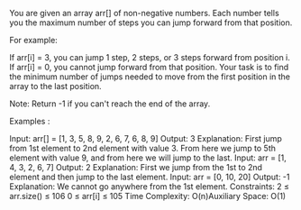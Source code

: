 You are given an array arr[] of non-negative numbers. Each number tells you the maximum number of steps you can jump forward from that position.

For example:

If arr[i] = 3, you can jump 1 step, 2 steps, or 3 steps forward from position i.
If arr[i] = 0, you cannot jump forward from that position.
Your task is to find the minimum number of jumps needed to move from the first position in the array to the last position.

Note:  Return -1 if you can't reach the end of the array.

Examples : 

Input: arr[] = [1, 3, 5, 8, 9, 2, 6, 7, 6, 8, 9]
Output: 3 
Explanation: First jump from 1st element to 2nd element with value 3. From here we jump to 5th element with value 9, and from here we will jump to the last. 
Input: arr = [1, 4, 3, 2, 6, 7]
Output: 2 
Explanation: First we jump from the 1st to 2nd element and then jump to the last element.
Input: arr = [0, 10, 20]
Output: -1
Explanation: We cannot go anywhere from the 1st element.
Constraints:
2 ≤ arr.size() ≤ 106
0 ≤ arr[i] ≤ 105
Time Complexity: O(n)Auxiliary Space: O(1)